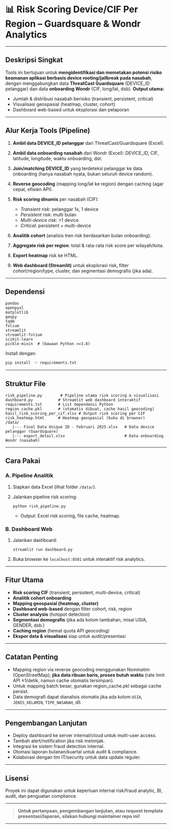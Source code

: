 # 📊 Risk Scoring Device/CIF Per Region – Guardsquare & Wondr Analytics

---

## **Deskripsi Singkat**

Tools ini bertujuan untuk **mengidentifikasi dan memetakan potensi risiko keamanan aplikasi berbasis device rooting/jailbreak pada nasabah**,
dengan menggabungkan data **ThreatCast Guardsquare** (DEVICE\_ID pelanggar) dan data **onboarding Wondr** (CIF, long/lat, dsb).
**Output utama:**

* Jumlah & distribusi nasabah berisiko (transient, persistent, critical)
* Visualisasi geospasial (heatmap, cluster, cohort)
* Dashboard web-based untuk eksplorasi dan pelaporan

---

## **Alur Kerja Tools (Pipeline)**

1. **Ambil data DEVICE\_ID pelanggar** dari ThreatCast/Guardsquare (Excel).
2. **Ambil data onboarding nasabah** dari Wondr (Excel): DEVICE\_ID, CIF, latitude, longitude, waktu onboarding, dst.
3. **Join/matching DEVICE\_ID** yang terdeteksi pelanggar ke data onboarding (hanya nasabah nyata, bukan seluruh device random).
4. **Reverse geocoding** (mapping long/lat ke region) dengan caching (agar cepat, efisien API).
5. **Risk scoring dinamis** per nasabah (CIF):

   * *Transient risk*: pelanggar 1x, 1 device
   * *Persistent risk*: multi bulan
   * *Multi-device risk*: >1 device
   * *Critical*: persistent + multi-device
6. **Analitik cohort** (analisis tren risk berdasarkan bulan onboarding).
7. **Aggregate risk per region**: total & rata-rata risk score per wilayah/kota.
8. **Export heatmap** risk ke HTML.
9. **Web dashboard (Streamlit)** untuk eksplorasi risk, filter cohort/region/type, cluster, dan segmentasi demografis (jika ada).

---

## **Dependensi**

```
pandas
openpyxl
matplotlib
geopy
tqdm
folium
streamlit
streamlit-folium
scikit-learn
pickle-mixin  # (bawaan Python >=3.8)
```

Install dengan:

```sh
pip install -r requirements.txt
```

---

## **Struktur File**

```
risk_pipeline.py        # Pipeline utama risk scoring & visualisasi
dashboard.py           # Streamlit web dashboard interaktif
requirements.txt       # List dependensi Python
region_cache.pkl       # (otomatis dibuat, cache hasil geocoding)
hasil_risk_scoring_per_cif.xlsx # Output risk scoring per CIF
risk_heatmap.html      # Heatmap geospasial (buka di browser)
/data/
   |--- Final Data Unique ID - Februari 2025.xlsx   # Data device pelanggar (Guardsquare)
   |--- export_detail.xlsx                          # Data onboarding Wondr (nasabah)
```

---

## **Cara Pakai**

### **A. Pipeline Analitik**

1. Siapkan data Excel (lihat folder `/data/`).
2. Jalankan pipeline risk scoring:

   ```
   python risk_pipeline.py
   ```

   * Output: Excel risk scoring, file cache, heatmap.

### **B. Dashboard Web**

1. Jalankan dashboard:

   ```
   streamlit run dashboard.py
   ```
2. Buka browser ke `localhost:8501` untuk interaktif risk analytics.

---

## **Fitur Utama**

* **Risk scoring CIF** (transient, persistent, multi-device, critical)
* **Analitik cohort onboarding**
* **Mapping geospasial (heatmap, cluster)**
* **Dashboard web-based** dengan filter cohort, risk, region
* **Cluster analysis** (hotspot detection)
* **Segmentasi demografis** (jika ada kolom tambahan, misal USIA, GENDER, dsb.)
* **Caching region** (hemat quota API geocoding)
* **Ekspor data & visualisasi** siap untuk audit/presentasi

---

## **Catatan Penting**

* Mapping region via reverse geocoding menggunakan Nominatim (OpenStreetMap); **jika data ribuan baris, proses butuh waktu** (rate limit API ±1/detik, namun cache otomatis tersimpan).
* Untuk mapping batch besar, gunakan region\_cache.pkl sebagai cache persist.
* Data demografi dapat dianalisis otomatis jika ada kolom `USIA`, `JENIS_KELAMIN`, `TIPE_NASABAH`, dll.

---

## **Pengembangan Lanjutan**

* Deploy dashboard ke server internal/cloud untuk multi-user access.
* Tambah alert/notification jika risk melonjak.
* Integrasi ke sistem fraud detection internal.
* Otomasi laporan bulanan/kuartal untuk audit & compliance.
* Kolaborasi dengan tim IT/security untuk data update reguler.

---

## **Lisensi**

Proyek ini dapat digunakan untuk keperluan internal risk/fraud analytic, BI, audit, dan penguatan compliance.

---

> **Untuk pertanyaan, pengembangan lanjutan, atau request template presentasi/laporan, silakan hubungi maintainer repo ini!**

---
